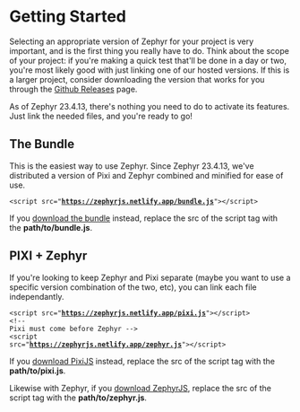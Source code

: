 <h1 id="getting-started">Getting Started</h1>

<p>Selecting an appropriate version of Zephyr for your project is very important, and is the first thing you really have to do. Think about the scope of your project: if you're making a quick test that'll be done in a day or two, you're most likely good with just linking one of our hosted versions. If this is a larger project, consider downloading the version that works for you through the <a href="https://github.com/ZephyrJS-Project/ZephyrJS/releases">Github Releases</a> page.</p>

<p>As of Zephyr 23.4.13, there's nothing you need to do to activate its features. Just link the needed files, and you're ready to go!</p>

<h2>The Bundle</h2>
<p>This is the easiest way to use Zephyr. Since Zephyr 23.4.13, we've distributed a version of Pixi and Zephyr combined and minified for ease of use.</p>

<code>&lt;script src="<strong class="bundle">https://zephyrjs.netlify.app/bundle.js</strong>"&gt;&lt;/script&gt;</code>

<p>If you <a href="https://raw.githubusercontent.com/ZephyrJS-Project/ZephyrJS/main/stable/bundle.js">download the bundle</a> instead, replace the src of the script tag with the <strong class="bundle">path/to/bundle.js</strong>.

<h2>PIXI + Zephyr</h2>
<p>If you're looking to keep Zephyr and Pixi separate (maybe you want to use a specific version combination of the two, etc), you can link each file independantly.</p>

<code>&lt;script src="<strong class="pixi">https://zephyrjs.netlify.app/pixi.js</strong>"&gt;&lt;/script&gt;<br>&lt;!-- Pixi must come before Zephyr --&gt;<br>&lt;script src="<strong class="zephyr">https://zephyrjs.netlify.app/zephyr.js</strong>"&gt;&lt;/script&gt;</code>

<p>If you <a href="https://raw.githubusercontent.com/ZephyrJS-Project/ZephyrJS/main/stable/pixi.js">download PixiJS</a> instead, replace the src of the script tag with the <strong class="pixi">path/to/pixi.js</strong>.</p>
<p>Likewise with Zephyr, if you <a href="https://raw.githubusercontent.com/ZephyrJS-Project/ZephyrJS/main/stable/pixi.js">download ZephyrJS</a>, replace the src of the script tag with the <strong class="zephyr">path/to/zephyr.js</strong>.</p>